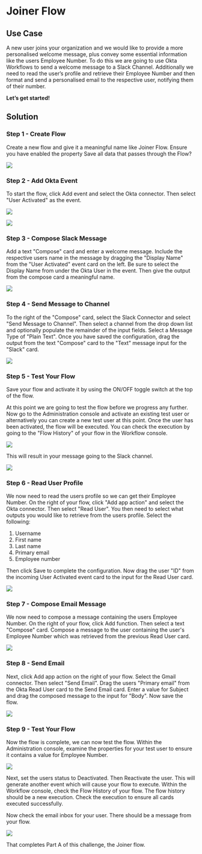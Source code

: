 ﻿

# Joiner Flow

## Use Case

A new user joins your organization and we would like to provide a more personalised welcome message, plus convey some essential information like the users Employee Number. To do this we are going to use Okta Workflows to send a welcome message to a Slack Channel. Additionally we need to read the user’s profile and retrieve their Employee Number and then format and send a personalised email to the respective user, notifying them of their number.

**Let’s get started!**

## Solution

### Step 1 - Create Flow

Create a new flow and give it a meaningful name like Joiner Flow. Ensure you have enabled the property  Save all data that passes through the Flow?

![](https://github.com/iamse-blog/wic1-workshop/blob/main/images/002/image1.png?raw=true")

### Step 2 - Add Okta Event

To start the flow, click Add event and select the Okta connector. Then select "User Activated" as the event.

![](https://github.com/iamse-blog/wic1-workshop/blob/main/images/002/image2.png?raw=true")

![](https://github.com/iamse-blog/wic1-workshop/blob/main/images/002/image3.png?raw=true")

### Step 3 - Compose Slack Message

Add a text "Compose" card and enter a welcome message. Include the respective users name in the message by dragging the "Display Name" from the "User Activated" event card on the left. Be sure to select the Display Name from under the Okta User in the event. Then give the output from the compose card a meaningful name.

![](https://github.com/iamse-blog/wic1-workshop/blob/main/images/002/image4.png?raw=true")

### Step 4 - Send Message to Channel

To the right of the "Compose" card, select the Slack Connector and select "Send Message to Channel". Then select a channel from the drop down list and optionally populate the remainder of the input fields. Select a Message Type of "Plain Text". Once you have saved the configuration, drag the output from the text "Compose" card to the "Text" message input for the "Slack" card.

![](https://github.com/iamse-blog/wic1-workshop/blob/main/images/002/image5.png?raw=true")

### Step 5 - Test Your Flow
Save your flow and activate it by using the ON/OFF toggle switch at the top of the flow.

At this point we are going to test the flow before we progress any further. Now go to the Administration console and activate an existing test user or alternatively you can create a new test user at this point. Once the user has been activated, the flow will be executed. You can check the execution by going to the "Flow History" of your flow in the Workflow console.

![](https://github.com/iamse-blog/wic1-workshop/blob/main/images/002/image6.png?raw=true")

This will result in your message going to the Slack channel.

![](https://github.com/iamse-blog/wic1-workshop/blob/main/images/002/image7.png?raw=true")

### Step 6 - Read User Profile

We now need to read the users profile so we can get their Employee Number. On the right of your flow, click "Add app action" and select the Okta connector. Then select "Read User". You then need to select what outputs you would like to retrieve from the users profile. Select the following:

1.  Username
2.  First name
3.  Last name
4.  Primary email
5.  Employee number

Then click Save to complete the configuration. Now drag the user "ID" from the incoming User Activated event card to the input for the Read User card.

![](https://github.com/iamse-blog/wic1-workshop/blob/main/images/002/image8.png?raw=true")

### Step 7 - Compose Email Message

We now need to compose a message containing the users Employee Number. On the right of your flow, click Add function. Then select a text "Compose" card. Compose a message to the user containing the user's Employee Number which was retrieved from the previous Read User card.

![](https://github.com/iamse-blog/wic1-workshop/blob/main/images/002/image9.png?raw=true")

### Step 8 - Send Email
Next, click Add app action on the right of your flow. Select the Gmail connector. Then select "Send Email". Drag the users "Primary email" from the Okta Read User card to the Send Email card. Enter a value for Subject and drag the composed message to the input for "Body". Now save the flow.

![](https://github.com/iamse-blog/wic1-workshop/blob/main/images/002/image10.png?raw=true")

### Step 9 - Test Your Flow

Now the flow is complete, we can now test the flow. Within the Administration console, examine the properties for your test user to ensure it contains a value for Employee Number.

![](https://github.com/iamse-blog/wic1-workshop/blob/main/images/002/image11.png?raw=true")

Next, set the users status to Deactivated. Then Reactivate the user. This will generate another event which will cause your flow to execute. Within the Workflow console, check the Flow History of your flow. The flow history should be a new execution. Check the execution to ensure all cards executed successfully.

Now check the email inbox for your user. There should be a message from your flow.

![](https://github.com/iamse-blog/wic1-workshop/blob/main/images/002/image12.png?raw=true")

That completes Part A of this challenge, the Joiner flow.
